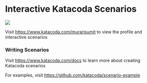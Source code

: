 # Interactive Katacoda Scenarios

[![](http://shields.katacoda.com/katacoda/murarisumit/count.svg)](https://www.katacoda.com/murarisumit "Get your profile on Katacoda.com")

Visit https://www.katacoda.com/murarisumit to view the profile and interactive scenarios

### Writing Scenarios
Visit https://www.katacoda.com/docs to learn more about creating Katacoda scenarios

For examples, visit https://github.com/katacoda/scenario-example
